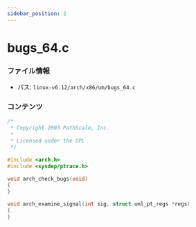 ```yaml
---
sidebar_position: 2
---
```

# bugs_64.c

### ファイル情報

- パス: `linux-v6.12/arch/x86/um/bugs_64.c`

### コンテンツ

```c
/*
 * Copyright 2003 PathScale, Inc.
 *
 * Licensed under the GPL
 */

#include <arch.h>
#include <sysdep/ptrace.h>

void arch_check_bugs(void)
{
}

void arch_examine_signal(int sig, struct uml_pt_regs *regs)
{
}

```
